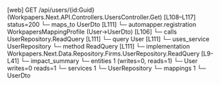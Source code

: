 [web] GET /api/users/{id:Guid}  (Workpapers.Next.API.Controllers.UsersController.Get)  [L108–L117] status=200
  └─ maps_to UserDto [L111]
    └─ automapper.registration WorkpapersMappingProfile (User->UserDto) [L106]
  └─ calls UserRepository.ReadQuery [L111]
  └─ query User [L111]
  └─ uses_service UserRepository
    └─ method ReadQuery [L111]
      └─ implementation Workpapers.Next.Data.Repository.Firms.UserRepository.ReadQuery [L9-L41]
  └─ impact_summary
    └─ entities 1 (writes=0, reads=1)
      └─ User writes=0 reads=1
    └─ services 1
      └─ UserRepository
    └─ mappings 1
      └─ UserDto


